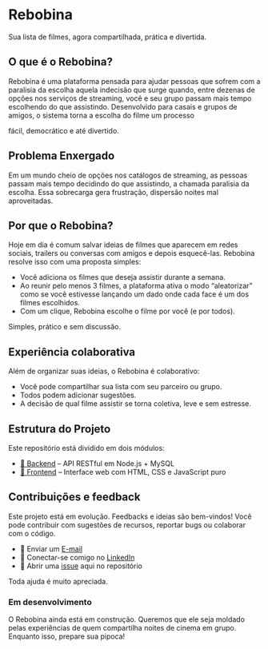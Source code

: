 # Rebobina
Sua lista de filmes, agora compartilhada, prática e divertida.

 ## O que é o Rebobina?
Rebobina é uma plataforma pensada para ajudar pessoas que sofrem com a paralisia da escolha aquela indecisão que surge quando, entre dezenas de opções nos serviços de streaming, você e seu grupo passam mais tempo escolhendo do que assistindo.
Desenvolvido para casais e grupos de amigos, o sistema torna a escolha do filme um processo 

fácil, democrático e até divertido.

## Problema Enxergado 
Em um mundo cheio de opções nos catálogos de streaming, as pessoas passam mais tempo decidindo do que assistindo, a chamada paralisia da escolha. Essa sobrecarga gera frustração, dispersão noites mal aproveitadas.

## Por que o Rebobina?
Hoje em dia é comum salvar ideias de filmes que aparecem em redes sociais, trailers ou conversas com amigos e depois esquecê-las. Rebobina resolve isso com uma proposta simples:
- Você adiciona os filmes que deseja assistir durante a semana.
- Ao reunir pelo menos 3 filmes, a plataforma ativa o modo “aleatorizar” como se você estivesse lançando um dado onde cada face é um dos filmes escolhidos.
- Com um clique, Rebobina escolhe o filme por você (e por todos).

Simples, prático e sem discussão.

## Experiência colaborativa
Além de organizar suas ideias, o Rebobina é colaborativo:
- Você pode compartilhar sua lista com seu parceiro ou grupo.
- Todos podem adicionar sugestões.
- A decisão de qual filme assistir se torna coletiva, leve e sem estresse.

## Estrutura do Projeto
Este repositório está dividido em dois módulos:
- [📂 Backend](./backend/src/doc/README.md) – API RESTful em Node.js + MySQL
- [🎨 Frontend](./frontend/src/doc/README.md) – Interface web com HTML, CSS e JavaScript puro

## Contribuições e feedback
Este projeto está em evolução. Feedbacks e ideias são bem-vindos!
Você pode contribuir com sugestões de recursos, reportar bugs ou colaborar com o código.

- 📧 Enviar um [E-mail](mailto:henrykaua21@gmail.com)
- 🔗 Conectar-se comigo no [LinkedIn](https://www.linkedin.com/in/henry-kaua/)
- 🐛 Abrir uma [issue](https://github.com/henrymzs/rebobina/issues) aqui no repositório

Toda ajuda é muito apreciada.

### Em desenvolvimento
O Rebobina ainda está em construção. Queremos que ele seja moldado pelas experiências de quem compartilha noites de cinema em grupo. Enquanto isso, prepare sua pipoca! 

